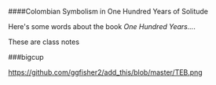 ####Colombian Symbolism in One Hundred Years of Solitude

Here's some words about the book _One Hundred Years..._.

These are class notes

###bigcup


https://github.com/ggfisher2/add_this/blob/master/TEB.png
